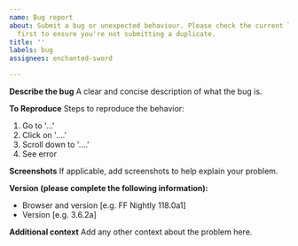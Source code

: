 ```yaml
---
name: Bug report
about: Submit a bug or unexpected behaviour. Please check the current list of issues
  first to ensure you're not submitting a duplicate.
title: ''
labels: bug
assignees: enchanted-sword

---
```


**Describe the bug**
A clear and concise description of what the bug is.

**To Reproduce**
Steps to reproduce the behavior:
1. Go to '...'
2. Click on '....'
3. Scroll down to '....'
4. See error

**Screenshots**
If applicable, add screenshots to help explain your problem.

**Version (please complete the following information):**
 - Browser and version [e.g. FF Nightly 118.0a1]
 - Version [e.g. 3.6.2a]

**Additional context**
Add any other context about the problem here.
